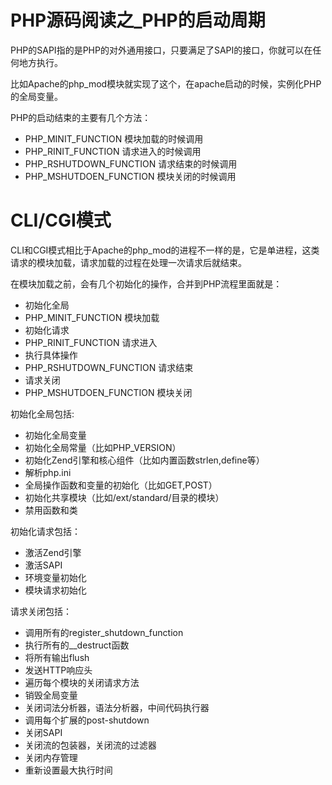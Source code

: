 # PHP源码阅读之_PHP的启动周期

PHP的SAPI指的是PHP的对外通用接口，只要满足了SAPI的接口，你就可以在任何地方执行。

比如Apache的php_mod模块就实现了这个，在apache启动的时候，实例化PHP的全局变量。

PHP的启动结束的主要有几个方法：

* PHP_MINIT_FUNCTION 模块加载的时候调用
* PHP_RINIT_FUNCTION 请求进入的时候调用
* PHP_RSHUTDOWN_FUNCTION 请求结束的时候调用
* PHP_MSHUTDOEN_FUNCTION 模块关闭的时候调用

# CLI/CGI模式

CLI和CGI模式相比于Apache的php_mod的进程不一样的是，它是单进程，这类请求的模块加载，请求加载的过程在处理一次请求后就结束。

在模块加载之前，会有几个初始化的操作，合并到PHP流程里面就是：

* 初始化全局
* PHP_MINIT_FUNCTION 模块加载
* 初始化请求
* PHP_RINIT_FUNCTION 请求进入
* 执行具体操作
* PHP_RSHUTDOWN_FUNCTION 请求结束
* 请求关闭
* PHP_MSHUTDOEN_FUNCTION 模块关闭


初始化全局包括:

* 初始化全局变量
* 初始化全局常量（比如PHP_VERSION）
* 初始化Zend引擎和核心组件（比如内置函数strlen,define等）
* 解析php.ini
* 全局操作函数和变量的初始化（比如GET,POST）
* 初始化共享模块（比如/ext/standard/目录的模块）
* 禁用函数和类

初始化请求包括：

* 激活Zend引擎
* 激活SAPI
* 环境变量初始化
* 模块请求初始化

请求关闭包括：

* 调用所有的register_shutdown_function
* 执行所有的__destruct函数
* 将所有输出flush
* 发送HTTP响应头
* 遍历每个模块的关闭请求方法
* 销毁全局变量
* 关闭词法分析器，语法分析器，中间代码执行器
* 调用每个扩展的post-shutdown
* 关闭SAPI
* 关闭流的包装器，关闭流的过滤器
* 关闭内存管理
* 重新设置最大执行时间
